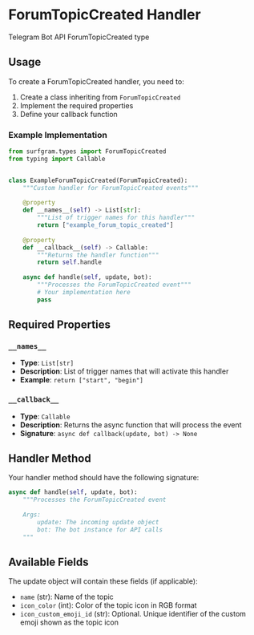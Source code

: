 # ForumTopicCreated Handler

Telegram Bot API ForumTopicCreated type

## Usage

To create a ForumTopicCreated handler, you need to:

1. Create a class inheriting from `ForumTopicCreated`
2. Implement the required properties
3. Define your callback function

### Example Implementation

```python
from surfgram.types import ForumTopicCreated
from typing import Callable


class ExampleForumTopicCreated(ForumTopicCreated):
    """Custom handler for ForumTopicCreated events"""
    
    @property
    def __names__(self) -> List[str]:
        """List of trigger names for this handler"""
        return ["example_forum_topic_created"]
    
    @property
    def __callback__(self) -> Callable:
        """Returns the handler function"""
        return self.handle
    
    async def handle(self, update, bot):
        """Processes the ForumTopicCreated event"""
        # Your implementation here
        pass
```

## Required Properties

### `__names__`
- **Type**: `List[str]`
- **Description**: List of trigger names that will activate this handler
- **Example**: `return ["start", "begin"]`

### `__callback__`
- **Type**: `Callable`
- **Description**: Returns the async function that will process the event
- **Signature**: `async def callback(update, bot) -> None`

## Handler Method

Your handler method should have the following signature:

```python
async def handle(self, update, bot):
    """Processes the ForumTopicCreated event
    
    Args:
        update: The incoming update object
        bot: The bot instance for API calls
    """
```

## Available Fields

The update object will contain these fields (if applicable):

- `name` (str): Name of the topic
- `icon_color` (int): Color of the topic icon in RGB format
- `icon_custom_emoji_id` (str): Optional. Unique identifier of the custom emoji shown as the topic icon
